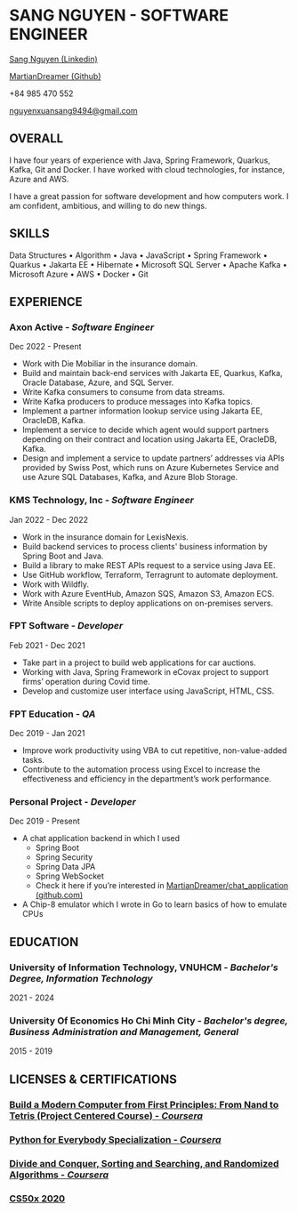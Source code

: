 # SANG NGUYEN - SOFTWARE ENGINEER

[Sang Nguyen (Linkedin)](https://www.linkedin.com/in/nguyenxuansang9494/)

[MartianDreamer (Github)](https://github.com/martiandreamer)

+84 985 470 552

[nguyenxuansang9494@gmail.com](mailto:nguyenxuansang9494@gmail.com)

## OVERALL

I have four years of experience with Java, Spring Framework, Quarkus, Kafka, Git and Docker. I have worked with cloud technologies, for instance, Azure and AWS.

I have a great passion for software development and how computers work. I am confident, ambitious, and willing to do new things.

## SKILLS

Data Structures • Algorithm • Java • JavaScript • Spring Framework • Quarkus • Jakarta EE • Hibernate • Microsoft SQL Server • Apache Kafka • Microsoft Azure • AWS • Docker • Git

## EXPERIENCE

### Axon Active - _Software Engineer_

Dec 2022 - Present

- Work with Die Mobiliar in the insurance domain.
- Build and maintain back-end services with Jakarta EE, Quarkus, Kafka, Oracle Database, Azure, and SQL Server.
- Write Kafka consumers to consume from data streams.
- Write Kafka producers to produce messages into Kafka topics.
- Implement a partner information lookup service using Jakarta EE, OracleDB, Kafka.
- Implement a service to decide which agent would support partners depending on their contract and location using Jakarta EE, OracleDB, Kafka.
- Design and implement a service to update partners’ addresses via APIs provided by Swiss Post, which runs on Azure Kubernetes Service and use Azure SQL Databases, Kafka, and Azure Blob Storage.

### KMS Technology, Inc - _Software Engineer_

Jan 2022 - Dec 2022

- Work in the insurance domain for LexisNexis.
- Build backend services to process clients' business information by Spring Boot and Java.
- Build a library to make REST APIs request to a service using Java EE.
- Use GitHub workflow, Terraform, Terragrunt to automate deployment.
- Work with Wildfly.
- Work with Azure EventHub, Amazon SQS, Amazon S3, Amazon ECS.
- Write Ansible scripts to deploy applications on on-premises servers.

### FPT Software - _Developer_

Feb 2021 - Dec 2021

- Take part in a project to build web applications for car auctions.
- Working with Java, Spring Framework in eCovax project to support firms’ operation during Covid time.
- Develop and customize user interface using JavaScript, HTML, CSS.

### FPT Education - _QA_

Dec 2019 - Jan 2021

- Improve work productivity using VBA to cut repetitive, non-value-added tasks.
- Contribute to the automation process using Excel to increase the effectiveness and efficiency in the department’s work performance.

### Personal Project - _Developer_

Dec 2019 - Present

- A chat application backend in which I used
  - Spring Boot
  - Spring Security
  - Spring Data JPA
  - Spring WebSocket
  - Check it here if you’re interested in [MartianDreamer/chat_application (github.com)](https://github.com/MartianDreamer/chat_application)
- A Chip-8 emulator which I wrote in Go to learn basics of how to emulate CPUs

## EDUCATION

### University of Information Technology, VNUHCM - _Bachelor's Degree, Information Technology_

2021 - 2024

### University Of Economics Ho Chi Minh City - _Bachelor's degree, Business Administration and Management, General_

2015 - 2019

## LICENSES & CERTIFICATIONS

### [Build a Modern Computer from First Principles: From Nand to Tetris (Project Centered Course) - _Coursera_](https://www.coursera.org/account/accomplishments/verify/5ECDKHJ7EV4R)

### [Python for Everybody Specialization - _Coursera_](https://www.coursera.org/account/accomplishments/specialization/DHSYHJ8WEAPA)

### [Divide and Conquer, Sorting and Searching, and Randomized Algorithms - _Coursera_](https://www.coursera.org/account/accomplishments/verify/X9RJXD2WER77)

### [CS50x 2020](https://certificates.cs50.io/fddb4b17-c5ae-4c52-ac9d-d9bfccda1024.pdf?size=letter)
